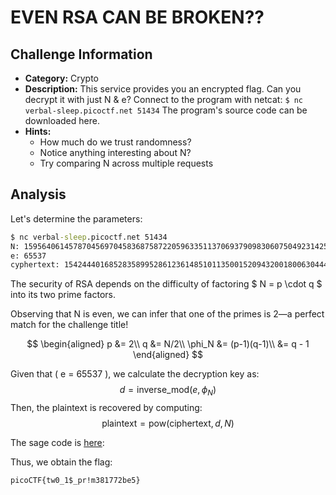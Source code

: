 # EVEN RSA CAN BE BROKEN??

## Challenge Information
- **Category:** Crypto
- **Description:** This service provides you an encrypted flag. Can you decrypt it with just N & e? Connect to the program with netcat: ```$ nc verbal-sleep.picoctf.net 51434``` The program's source code can be downloaded here.
- **Hints:** 
    - How much do we trust randomness?
    - Notice anything interesting about N?
    - Try comparing N across multiple requests

## Analysis

Let's determine the parameters:

```cmd
$ nc verbal-sleep.picoctf.net 51434
N: 15956406145787045697045836875872205963351137069379098306075049231425780726092381593192489624682718392952485959590857931900862464349656345859605041845071886
e: 65537
cyphertext: 15424440168528358995286123614851011350015209432001800630444797091190078867982876803870765184208807547755974974623583704791108443351513009891970935033143305
```

The security of RSA depends on the difficulty of factoring $ N = p \cdot q $
into its two prime factors.

Observing that N is even, we can infer that one of the primes is 2—a perfect match for the challenge title!

$$
\begin{aligned}
p &= 2\\
q &= N/2\\
\phi_N &= (p-1)(q-1)\\
       &= q - 1
\end{aligned}
$$

Given that \( e = 65537 \), we calculate the decryption key as:
$$
d = \text{inverse\_mod}(e, \phi_N)
$$
Then, the plaintext is recovered by computing:
$$
\text{plaintext} = \text{pow}(\text{ciphertext}, d, N)
$$

The sage code is [here](de_rsa.sage):

Thus, we obtain the flag:

`picoCTF{tw0_1$_pr!m381772be5}`
